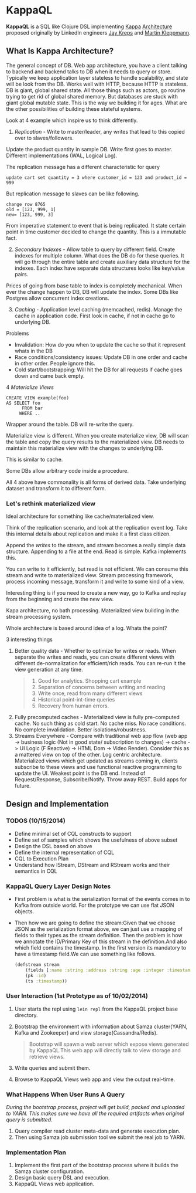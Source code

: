 # KappaQL

**KappaQL** is a SQL like Clojure DSL implementing
[Kappa](http://radar.oreilly.com/2014/07/questioning-the-lambda-architecture.html)
[Architecture](https://www.youtube.com/watch?v=fU9hR3kiOK0) proposed
originally by LinkedIn engineers [Jay
Kreps](https://twitter.com/jaykreps) and [Martin
Kleppmann](http://martin.kleppmann.com).

## What Is Kappa Architecture?

The general concept of DB. Web app architecture, you have a client talking to backend and backend talks to DB when it needs to query or store. Typically we keep application layer stateless to handle scalability, and state will be look from the DB. Works well with HTTP, because HTTP is stateless. DB is giant, global shared state. All those things such as actors, go routine trying to get rid of global shared memory. But databases are stuck with giant global mutable state. This is the way we building it for ages. What are the other possibilities of building these  stateful systems.

Look at 4 example which inspire us to think differently.

1. *Replication* - Write to master/leader, any writes that lead to this copied over to slaves/followers.

Update the product quantity in sample DB. Write first goes to master. Different implementations (WAL, Logical Log).

The replication message has a different characteristic for query

```
update cart set quantity = 3 where customer_id = 123 and product_id = 999
```

But replication message to slaves can be like following.

```
change row 8765
old = [123, 999, 1]
new= [123, 999, 3]
```

From imperative statement to event that is being replicated. It state certain point in time customer decided to change the quantity. This is a immutable fact.

2. *Secondary Indexes* - Allow table to query by different field. Create indexes for multiple column. What does the DB do for these queries. It will go through the entire table and create auxiliary data structure for the indexes. Each index have separate data structures looks like key/value pairs.

Prices of going from base table to index is completely mechanical. When ever the change happen to DB, DB will update the index. Some DBs like Postgres allow concurrent index creations.

3. *Caching* - Application level caching (memcached, redis). Manage the cache in application code. First look in cache, if not in cache go to underlying DB.

Problems
 - Invalidation: How do you when to update the cache so that it represent whats in the DB
 - Race conditions/consistency issues: Update DB in one order and cache in other order. People ignore this.
- Cold start/bootstrapping: Will hit the DB for all requests if cache goes down and came back empty.

4 *Materialize Views* 

```
CREATE VIEW example(foo)
AS SELECT foo 
      FROM bar
     WHERE ..
```

Wrapper around the table. DB will re-write the query.

Materialize view is different. When you create materialize view, DB will scan the table and copy the query results to the materialized view. DB needs to maintain this materialize view with the changes to underlying DB. 

This is similar to cache.

Some DBs allow arbitrary code inside a procedure. 

All 4 above have commonality is all forms of derived data. Take underlying dataset and transform it to different form.

### Let's rethink materialized view

Ideal architecture for something like cache/materialized view.

Think of the replication scenario, and look at the replication event log. Take this internal details about replication and make it a first class citizen. 

Append the *writes* to the stream, and stream becomes a really simple data structure. Appending to a file at the end. Read is simple. Kafka implements this.

You can write to it efficiently, but read is not efficient. We can consume this stream and write to materialized view. Stream processing framework, process incoming message, transform it and write to some kind of a view. 

Interesting thing is if you need to create a new way, go to Kafka and replay from the beginning and create the new view.

Kapa architecture, no bath processing. Materialized view building in the stream processing system.

Whole architecture is based around idea of a log. Whats the point?

3 interesting things

1. Better quality data - Whether to optimize for writes or reads. When separate the writes and reads, you can create different views with different de-normalization for efficient/rich reads. You can re-run it the view generation at any time. 
    > 1. Good for analytics. Shopping cart example
    > 2. Separation of concerns between writing and reading
    > 3. Write once, read from many different views
    > 4. Historical point-int-time queries
    > 5. Recovery from human errors. 
2. Fully precomputed caches - Materialized view is fully pre-computed cache. No such thing as cold start. No cache miss. No race conditions. No complete invalidation. Better isolations/robustness.
3. Streams Everywhere - Compare with traditional web app flow (web app -> business logic (Not in good state/ subscription to changes) -> cache -> UI Logic (F Reactive) -> HTML Dom -> Video Render). Consider this as a mattered view on top of the other. Log centric architecture. Materialized views which get updated as streams coming in, clients subscribe to these views and use functional reactive programming to update the UI. Weakest point is the DB end. Instead of Request/Response, Subscribe/Notify. Throw away REST. Build apps for future.
 

## Design and Implementation

### TODOS (10/15/2014)

* Define minimal set of CQL constructs to support
* Define set of samples which shows the usefulness of above subset
* Design the DSL based on above
* Define the internal representation of CQL
* CQL to Execution Plan
* Understand how IStream, DStream and RStream works and their semantics in CQL 

### KappaQL Query Layer Design Notes

* First problem is what is the serialization format of the events comes in to Kafka from outside world. For the 
  prototype we can use flat JSON objects.
* Then how we are going to define the stream:Given that we choose JSON as the serialization format above, we can just use a mapping of fields to their types as the stream definition. Then the problem is how we annotate the ID/Primary Key of this stream in the definition.And also which field contains the timestamp. In the first version its mandatory to have a timestamp field.We can use something like follows.
    
     ```clojure
     (defstream stream
         (fields [:name :string :address :string :age :integer :timestamp :long])
         (pk :id)
         (ts :timestamp))
     ```
    



### User Interaction (1st Prototype as of 10/02/2014)

1.  User starts the repl using `lein repl` from the KappaQL project base
    directory.
2.  Bootstrap the environment with information about Samza cluster(YARN,
Kafka and Zookeeper) and view storage(Cassandra/Redis).

    > Bootstrap will spawn a web server which expose views generated by
    > KappaQL.This web app will directly talk to view storage and
    > retrieve views.

3.  Write queries and submit them.
4.  Browse to KappaQL Views web app and view the output real-time.

### What Happens When User Runs A Query

*During the bootstrap process, project will get build, packed and uploaded to YARN. This makes sure we have all the required artifacts when original query is submitted.*

1.  Query compiler read cluster meta-data and generate execution plan.
2.  Then using Samza job submission tool we submit the real job to YARN.


### Implementation Plan

1.  Implement the first part of the bootstrap process where it builds the Samza cluster configuration.
2.  Design basic query DSL and execution.
3.  KappaQL Views web application.

